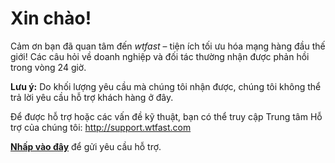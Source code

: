 # Xin chào!
Cảm ơn bạn đã quan tâm đến *wtfast* – tiện ích tối ưu hóa mạng hàng đầu thế giới! Các câu hỏi về doanh nghiệp và đối tác thường nhận được phản hồi trong vòng 24 giờ.

**Lưu ý:** Do khối lượng yêu cầu mà chúng tôi nhận được, chúng tôi không thể trả lời yêu cầu hỗ trợ khách hàng ở đây.

Để được hỗ trợ hoặc các vấn đề kỹ thuật, bạn có thể truy cập Trung tâm Hỗ trợ của chúng tôi: http://support.wtfast.com

[**Nhấp vào đây**](https://wtfast.zendesk.com/hc/en-us/request/new) để gửi yêu cầu hỗ trợ.
